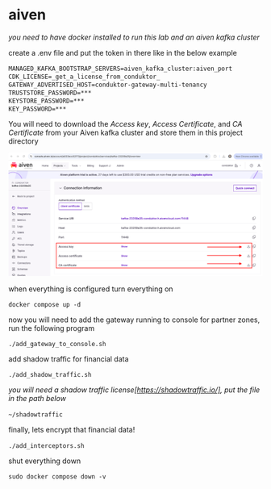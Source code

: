 # aiven

*you need to have docker installed to run this lab and an aiven kafka cluster*

create a .env file and put the token in there like in the below example
```
MANAGED_KAFKA_BOOTSTRAP_SERVERS=aiven_kafka_cluster:aiven_port
CDK_LICENSE=_get_a_license_from_conduktor_
GATEWAY_ADVERTISED_HOST=conduktor-gateway-multi-tenancy
TRUSTSTORE_PASSWORD=***
KEYSTORE_PASSWORD=***
KEY_PASSWORD=***
```

You will need to download the *Access key*, *Access Certificate*, and *CA Certificate* from your Aiven kafka cluster and store them in this project directory

![image](aiven.png)




when everything is configured turn everything on
```
docker compose up -d
```

now you will need to add the gateway running to console for partner zones, run the following program
```
./add_gateway_to_console.sh
```

add shadow traffic for financial data
```
./add_shadow_traffic.sh
```

*you will need a shadow traffic license[https://shadowtraffic.io/], put the file in the path below*

`~/shadowtraffic`

finally, lets encrypt that financial data!

`./add_interceptors.sh`

shut everything down
```
sudo docker compose down -v
```
